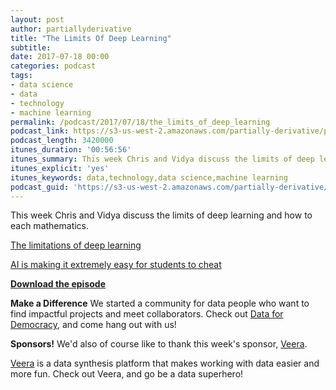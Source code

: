 ```yaml
---
layout: post
author: partiallyderivative
title: "The Limits Of Deep Learning"
subtitle:
date: 2017-07-18 00:00
categories: podcast
tags:
- data science
- data
- technology
- machine learning
permalink: /podcast/2017/07/18/the_limits_of_deep_learning
podcast_link: https://s3-us-west-2.amazonaws.com/partially-derivative/partially_derivative_limits_of_deep_learning.mp3
podcast_length: 3420000
itunes_duration: '00:56:56'
itunes_summary: This week Chris and Vidya discuss the limits of deep learning and how to each mathematics.
itunes_explicit: 'yes'
itunes_keywords: data,technology,data science,machine learning
podcast_guid: 'https://s3-us-west-2.amazonaws.com/partially-derivative/partially_derivative_limits_of_deep_learning.mp3'
---
```


This week Chris and Vidya discuss the limits of deep learning and how to each mathematics.

[The limitations of deep learning](https://blog.keras.io/the-limitations-of-deep-learning.html)

[AI is making it extremely easy for students to cheat](https://www.wired.com/story/ai-is-making-it-extremely-easy-for-students-to-cheat/)

[**Download the episode**](		https://s3-us-west-2.amazonaws.com/partially-derivative/partially_derivative_limits_of_deep_learning.mp3)

**Make a Difference**
We started a community for data people who want to find impactful projects and meet collaborators. Check out [Data for Democracy](https://medium.com/data-for-democracy), and come hang out with us!

**Sponsors!** We'd also of course like to thank this week's sponsor, [Veera](http://getveera.com/).

[Veera](http://getveera.com/) is a data synthesis platform that makes working with data easier and more fun. Check out Veera, and go be a data superhero!
